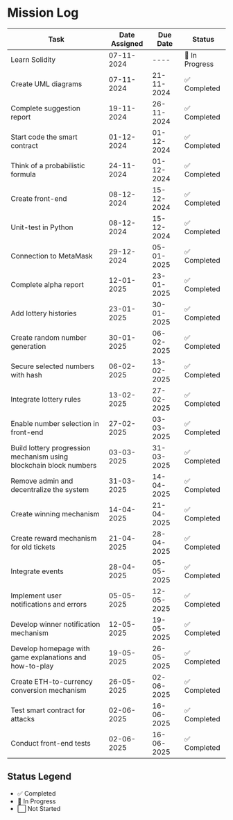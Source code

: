 # Mission Log

| **Task** | **Date Assigned** | **Due Date** | **Status** |
|----------------------------------|-------------------|----------------|-------------------|
| Learn Solidity | 07-11-2024 | ---- | 🔄 In Progress |
| Create UML diagrams | 07-11-2024 | 21-11-2024 | ✅ Completed |
| Complete suggestion report | 19-11-2024 | 26-11-2024 | ✅ Completed |
| Start code the smart contract | 01-12-2024 | 01-12-2024 | ✅ Completed |
| Think of a probabilistic formula | 24-11-2024 | 01-12-2024 | ✅ Completed |
| Create front-end | 08-12-2024 | 15-12-2024 | ✅ Completed |
| Unit-test in Python | 08-12-2024 | 15-12-2024 | ✅ Completed |
| Connection to MetaMask | 29-12-2024 | 05-01-2025 | ✅ Completed |
| Complete alpha report | 12-01-2025 | 23-01-2025 | ✅ Completed |
| Add lottery histories | 23-01-2025 | 30-01-2025 | ✅ Completed |
| Create random number generation | 30-01-2025 | 06-02-2025 | ✅ Completed |
| Secure selected numbers with hash | 06-02-2025 | 13-02-2025 | ✅ Completed |
| Integrate lottery rules | 13-02-2025 | 27-02-2025 | ✅ Completed |
| Enable number selection in front-end | 27-02-2025 | 03-03-2025 | ✅ Completed |
| Build lottery progression mechanism using blockchain block numbers | 03-03-2025 | 31-03-2025 | ✅ Completed |
| Remove admin and decentralize the system | 31-03-2025 | 14-04-2025 | ✅ Completed |
| Create winning mechanism | 14-04-2025 | 21-04-2025 | ✅ Completed |
| Create reward mechanism for old tickets | 21-04-2025 | 28-04-2025 | ✅ Completed |
| Integrate events | 28-04-2025 | 05-05-2025 | ✅ Completed |
| Implement user notifications and errors | 05-05-2025 | 12-05-2025 | ✅ Completed |
| Develop winner notification mechanism | 12-05-2025 | 19-05-2025 | ✅ Completed |
| Develop homepage with game explanations and how-to-play | 19-05-2025 | 26-05-2025 | ✅ Completed |
| Create ETH-to-currency conversion mechanism | 26-05-2025 | 02-06-2025 | ✅ Completed |
| Test smart contract for attacks | 02-06-2025 | 16-06-2025 | ✅ Completed |
| Conduct front-end tests | 02-06-2025 | 16-06-2025 | ✅ Completed |

## Status Legend
- ✅ Completed
- 🔄 In Progress
- ⬜ Not Started


